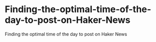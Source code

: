 # Finding-the-optimal-time-of-the-day-to-post-on-Haker-News
Finding the optimal time of the day to post on Haker News
